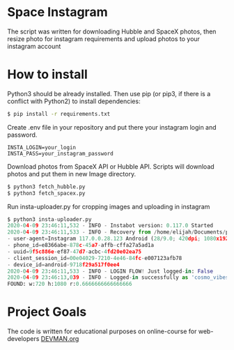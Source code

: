 # Space Instagram
The script was written for downloading Hubble and SpaceX photos, then resize photo for instagram requirements and upload
photos to your instagram account

# How to install
Python3 should be already installed. Then use pip (or pip3, if there is a conflict with Python2) to install dependencies:
```bash
$ pip install -r requirements.txt
```

Create .env file in your repository and put there your instagram login and password.
```text
INSTA_LOGIN=your_login
INSTA_PASS=your_instagram_password
```
Download photos from SpaceX API or Hubble API. Scripts will download photos and put them in new Image directory.
```python
$ python3 fetch_hubble.py
$ python3 fetch_spacex.py
```
Run insta-uploader.py for cropping images and uploading in instagram
```python
$ python3 insta-uploader.py
2020-04-09 23:46:11,532 - INFO - Instabot version: 0.117.0 Started
2020-04-09 23:46:11,533 - INFO - Recovery from /home/elijah/Documents/projects/04-insta-uploader/...
- user-agent=Instagram 117.0.0.28.123 Android (28/9.0; 420dpi; 1080x1920; OnePlus; ONEPLUS A3003...
- phone_id=e8366abe-878c-45a7-affb-cffa27a5ad1a
- uuid=9f5c886e-ef87-47d7-acbc-4fd20e02ea75
- client_session_id=00e04029-7210-4e46-84fc-e007123afb78
- device_id=android-9718f29a517f0ee4
2020-04-09 23:46:11,533 - INFO - LOGIN FLOW! Just logged-in: False
2020-04-09 23:46:13,039 - INFO - Logged-in successfully as 'cosmo_vibes2020'!
FOUND: w:720 h:1080 r:0.6666666666666666
```


# Project Goals
The code is written for educational purposes on online-course for web-developers [DEVMAN.org](https://devman.org)